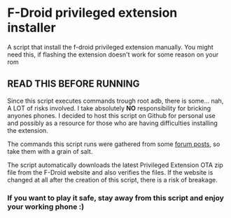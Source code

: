 # F-Droid privileged extension installer
A script that install the f-droid privileged extension manually. You might need this, if flashing the extension doesn't work for some reason on your rom

## READ THIS BEFORE RUNNING
Since this script executes commands trough root adb, there is some... nah, A LOT of risks involved. I take absolutely **NO** responsibility for bricking anyones phones. I decided to host this script on Github for personal use and possibly as a resource for those who are having difficulties installing the extension.

The commands this script runs were gathered from some [forum posts](https://forum.f-droid.org/t/privileged-extension-ota-workaround-for-los-17-1/11058), so take them with a grain of salt.

The script automatically downloads the latest Privileged Extension OTA zip file from the F-Droid website and also verifies the files. If the website is changed at all after the creation of this script, there is a risk of breakage.

### If you want to play it safe, stay away from this script and enjoy your working phone :)
